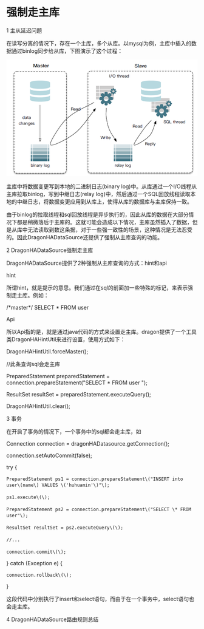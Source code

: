 # 强制走主库

1 主从延迟问题

在读写分离的情况下，存在一个主库，多个从库。以mysql为例，主库中插入的数据通过binlog同步给从库，下图演示了这个过程：

![](/relay_log.png)

主库中将数据变更写到本地的二进制日志\(binary log\)中。从库通过一个I/O线程从主库拉取binlog，写到中继日志\(relay log\)中，然后通过一个SQL回放线程读取本地的中继日志，将数据变更应用到从库上，使得从库的数据库与主库保持一致。

由于binlog的拉取线程和sql回放线程是异步执行的，因此从库的数据在大部分情况下都是稍微落后于主库的。这就可能会造成以下情况，主库虽然插入了数据，但是从库中无法读取到数这条据，对于一些强一致性的场景，这种情况是无法忍受的。因此DragonHADataSource还提供了强制从主库查询的功能。

2 DragonHADataSource强制走主库

DragonHADataSource提供了2种强制从主库查询的方式：hint和api

hint

所谓hint，就是提示的意思。我们通过在sql的前面加一些特殊的标记，来表示强制走主库。例如：

/\*master\*/ SELECT \* FROM user

Api

所以Api指的是，就是通过java代码的方式来设置走主库。dragon提供了一个工具类DragonHAHintUtil来进行设置，使用方式如下：

DragonHAHintUtil.forceMaster\(\);

//此条查询sql会走主库

PreparedStatement preparedStatement = connection.prepareStatement\("SELECT \* FROM user "\);

ResultSet resultSet = preparedStatement.executeQuery\(\);

DragonHAHintUtil.clear\(\);

3 事务

在开启了事务的情况下，一个事务中的sql都会走主库，如

Connection connection = dragonHADatasource.getConnection\(\);

connection.setAutoCommit\(false\);

try {

```
PreparedStatement ps1 = connection.prepareStatement\("INSERT into user\(name\) VALUES \('huhuamin'\)"\);

ps1.execute\(\);

PreparedStatement ps2 = connection.prepareStatement\("SELECT \* FROM user"\);

ResultSet resultSet = ps2.executeQuery\(\);

//...

connection.commit\(\);
```

} catch \(Exception e\) {

```
connection.rollback\(\);
```

}

这段代码中分别执行了insert和select语句，而由于在一个事务中，select语句也会走主库。

4 DragonHADataSource路由规则总结

